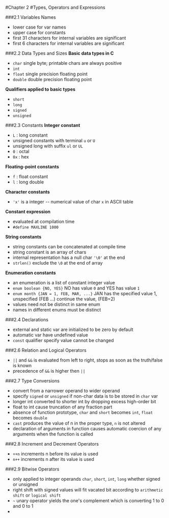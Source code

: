 #Chapter 2 
#Types, Operators and Expressions

###2.1 Variables Names
* lower case for var names
* upper case for constants
* first 31 characters for internal variables are significant
* first 6 characters for internal variables are significant


###2.2 Data Types and Sizes
__Basic data types in C__

* `char` single byte; printable chars are always positive
* `int` 
* `float` single precision floating point
* `double` double precision floating point 

__Qualifiers applied to basic types__

* `short`
* `long`
* `signed`
* `unsigned`


###2.3 Constants
__Integer constant__

* `L` : long constant
* unsigned constants with terminal `u` or `U`
* unsigned long with suffix `ul` or `UL`
* `0` : octal
* `0x` : hex

__Floating-point constants__

* `f` : float constant
* `l` : long double

__Character constants__

* `'x'` is a integer -- numerical value of char `x` in ASCII table

__Constant expression__

* evaluated at compilation time 
* `#define MAXLINE 1000`

__String constants__

* string constants can be concatenated at compile time 
* string constant is an array of chars
* internal representation has a null char `'\0'` at the end
* `strlen()` exclude the `\0` at the end of array

__Enumeration constants__

* an enumeration is a list of constant integer value
* `enum boolean {NO, YES}` NO has value `0` and YES has value `1`
* `enum month {JAN = 1, FEB, MAR, ...}` JAN has the specified value 1, unspecified (FEB ...) continue the value, (FEB=2)
* values need not be distinct in same enum
* names in different enums must be distinct


###2.4 Declarations

* external and static var are initialized to be zero by default
* automatic var have undefined value
* `const` qualifier specify value cannot be changed

###2.6 Relation and Logical Operators

* `||` and `&&` is evaluated from left to right, stops as soon as the truth/false is known
* precedence of `&&` is higher then `||`

###2.7 Type Conversions

* convert from a narrower operand to wider operand 
* specify `signed` or `unsigned` if non-char data is to be stored in `char` var
* longer int converted to shorter int by dropping excess high-order bit
* float to int cause truncation of any fraction part
* absence of function prototype, `char` and `short` becomes `int`, `float` becomes `double`
* `cast` produces the value of n in the proper type, `n` is not altered
* declaration of arguments in function causes automatic coercion of any arguments when the function is called

###2.8 Increment and Decrement Operators

* `++n` increments n before its value is used
* `n++` increments n after its value is used

###2.9 Bitwise Operators

* only applied to integer operands `char`, `short`, `int`, `long` whether signed or unsigned
* right shift with signed values will fit vacated bit according to `arithmetic shift` or `logical shift`
* `~` unary operator yields the one's complement which is converting 1 to 0 and 0 to 1
* 


  
